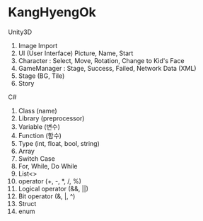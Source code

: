 # KangHyengOk

Unity3D
1. Image Import
2. UI (User Interface)  Picture, Name, Start
3. Character : Select, Move, Rotation, Change to Kid's Face
4. GameManager : Stage, Success, Failed, Network Data (XML)
5. Stage (BG, Tile)
6. Story

C#
1. Class (name)
2. Library (preprocessor)
3. Variable (변수)
4. Function (함수)
5. Type (int, float, bool, string)
6. Array
7. Switch Case
8. For, While, Do While
9. List<>
10. operator (+, -, *, /, %)
11. Logical operator (&&, ||)
12. Bit operator (&, |, ^)
13. Struct
14. enum

